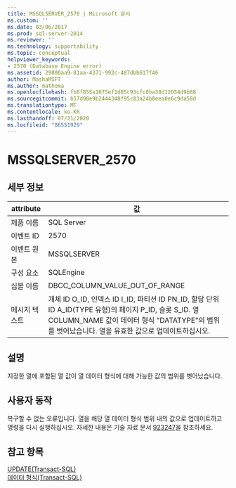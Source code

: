 ```yaml
---
title: MSSQLSERVER_2570 | Microsoft 문서
ms.custom: ''
ms.date: 03/06/2017
ms.prod: sql-server-2014
ms.reviewer: ''
ms.technology: supportability
ms.topic: conceptual
helpviewer_keywords:
- 2570 (Database Engine error)
ms.assetid: 29800aa9-81aa-4371-992c-487dbb617f46
author: MashaMSFT
ms.author: mathoma
ms.openlocfilehash: fb8f855a1675ef1d85c93cfc0ba38d12054d9b88
ms.sourcegitcommit: b57d98e9b2444348f95c83a24b8eea0e6c9da58d
ms.translationtype: MT
ms.contentlocale: ko-KR
ms.lasthandoff: 07/21/2020
ms.locfileid: "86551929"
---
```

# <a name="mssqlserver_2570"></a>MSSQLSERVER_2570
    
## <a name="details"></a>세부 정보  
  
|attribute|값|  
|-|-|  
|제품 이름|SQL Server|  
|이벤트 ID|2570|  
|이벤트 원본|MSSQLSERVER|  
|구성 요소|SQLEngine|  
|심볼 이름|DBCC_COLUMN_VALUE_OUT_OF_RANGE|  
|메시지 텍스트|개체 ID O_ID, 인덱스 ID I_ID, 파티션 ID PN_ID, 할당 단위 ID A_ID(TYPE 유형)의 페이지 P_ID, 슬롯 S_ID. 열 COLUMN_NAME 값이 데이터 형식 "DATATYPE"의 범위를 벗어났습니다. 열을 유효한 값으로 업데이트하십시오.|  
  
## <a name="explanation"></a>설명  
 지정한 열에 포함된 열 값이 열 데이터 형식에 대해 가능한 값의 범위를 벗어났습니다.  
  
## <a name="user-action"></a>사용자 동작  
 복구할 수 없는 오류입니다. 열을 해당 열 데이터 형식 범위 내의 값으로 업데이트하고 명령을 다시 실행하십시오.  자세한 내용은 기술 자료 문서 [923247](https://support.microsoft.com/kb/923247)을 참조하세요.  
  
## <a name="see-also"></a>참고 항목  
 [UPDATE&#40;Transact-SQL&#41;](/sql/t-sql/queries/update-transact-sql)   
 [데이터 형식&#40;Transact-SQL&#41;](/sql/t-sql/data-types/data-types-transact-sql)  
  
  
